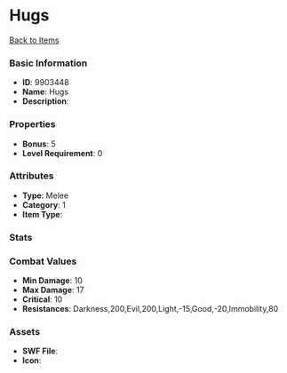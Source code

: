 # Hugs



[Back to Items](../items.md)

### Basic Information

- **ID**: 9903448
- **Name**: Hugs
- **Description**: 

### Properties

- **Bonus**: 5
- **Level Requirement**: 0

### Attributes

- **Type**: Melee
- **Category**: 1
- **Item Type**: 

### Stats


### Combat Values

- **Min Damage**: 10
- **Max Damage**: 17
- **Critical**: 10
- **Resistances**: Darkness,200,Evil,200,Light,-15,Good,-20,Immobility,80

### Assets

- **SWF File**: 
- **Icon**: 


